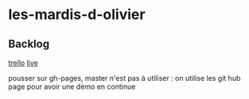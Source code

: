 les-mardis-d-olivier
====================

## Backlog

[trello](https://trello.com/b/hlFnNTi4/resto-du-coeur)
[live](http://valtechtechno.github.io/les-mardis-d-olivier/)

pousser sur gh-pages, master n'est pas à utiliser : on utilise les git hub page pour avoir une démo en continue
